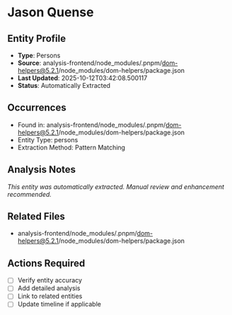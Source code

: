 # Jason Quense

## Entity Profile
- **Type**: Persons
- **Source**: analysis-frontend/node_modules/.pnpm/dom-helpers@5.2.1/node_modules/dom-helpers/package.json
- **Last Updated**: 2025-10-12T03:42:08.500117
- **Status**: Automatically Extracted

## Occurrences
- Found in: analysis-frontend/node_modules/.pnpm/dom-helpers@5.2.1/node_modules/dom-helpers/package.json
- Entity Type: persons
- Extraction Method: Pattern Matching

## Analysis Notes
*This entity was automatically extracted. Manual review and enhancement recommended.*

## Related Files
- analysis-frontend/node_modules/.pnpm/dom-helpers@5.2.1/node_modules/dom-helpers/package.json

## Actions Required
- [ ] Verify entity accuracy
- [ ] Add detailed analysis
- [ ] Link to related entities
- [ ] Update timeline if applicable
